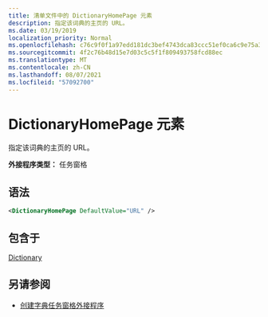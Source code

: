 ```yaml
---
title: 清单文件中的 DictionaryHomePage 元素
description: 指定该词典的主页的 URL。
ms.date: 03/19/2019
localization_priority: Normal
ms.openlocfilehash: c76c9f0f1a97edd181dc3bef4743dca83ccc51ef0ca6c9e75a3629e002f1ff07
ms.sourcegitcommit: 4f2c76b48d15e7d03c5c5f1f809493758fcd88ec
ms.translationtype: MT
ms.contentlocale: zh-CN
ms.lasthandoff: 08/07/2021
ms.locfileid: "57092700"
---
```

# <a name="dictionaryhomepage-element"></a>DictionaryHomePage 元素

指定该词典的主页的 URL。

**外接程序类型：** 任务窗格

## <a name="syntax"></a>语法

```XML
<DictionaryHomePage DefaultValue="URL" />
```

## <a name="contained-in"></a>包含于

[Dictionary](dictionary.md)

## <a name="see-also"></a>另请参阅

- [创建字典任务窗格外接程序](../../word/dictionary-task-pane-add-ins.md)
